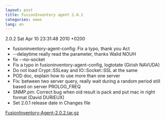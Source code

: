 ```yaml
---
layout: post
title: FusionInventory agent 2.0.2
categories: news
lang: en
---
```


2.0.2     Sat Apr 10 23:31:48 2010 +0200

* fusioninventory-agent-config: Fix a typo, thank you Act
* --delaytime really read the parameter, thanks Walid NOUH
* fix --no-socket
* Fix a typo in fusioninventory-agent-config, logtotate (Girish NAVUDA)
* Do not load Crypt::SSLeay and IO::Socket::SSL at the same
* POD doc, explain how to use more than one server
* Fix: between two server query, really wait during a random period still based on server PROLOG_FREQ
* SNMP.pm: Correct bug when oid result is pack and put mac in right format (David DURIEUX)
* Set 2.0.1 release date in Changes file



<a class="external" href="http://forge.fusioninventory.org/attachments/download/13/FusionInventory-Agent-2.0.2.tar.gz">FusionInventory-Agent-2.0.2.tar.gz</a>
